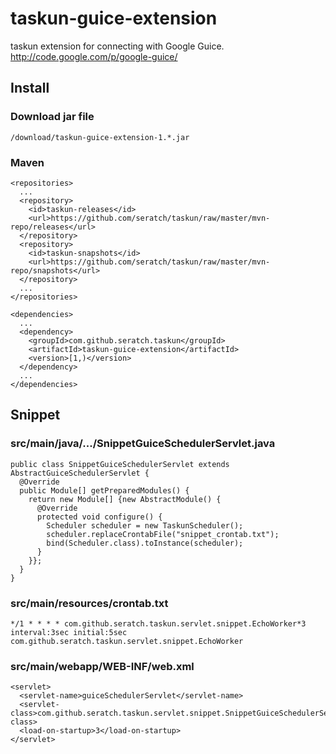 # taskun-guice-extension

taskun extension for connecting with Google Guice.
http://code.google.com/p/google-guice/

## Install

### Download jar file

    /download/taskun-guice-extension-1.*.jar

### Maven

    <repositories>
      ...
      <repository>
        <id>taskun-releases</id>
        <url>https://github.com/seratch/taskun/raw/master/mvn-repo/releases</url>
      </repository>
      <repository>
        <id>taskun-snapshots</id>
        <url>https://github.com/seratch/taskun/raw/master/mvn-repo/snapshots</url>
      </repository>
      ...
    </repositories>

    <dependencies>
      ...
      <dependency>
        <groupId>com.github.seratch.taskun</groupId>
        <artifactId>taskun-guice-extension</artifactId>
        <version>[1,)</version>
      </dependency>
      ...
    </dependencies>

## Snippet

### src/main/java/.../SnippetGuiceSchedulerServlet.java

    public class SnippetGuiceSchedulerServlet extends AbstractGuiceSchedulerServlet {
      @Override
      public Module[] getPreparedModules() {
        return new Module[] {new AbstractModule() {
          @Override
          protected void configure() {
            Scheduler scheduler = new TaskunScheduler();
            scheduler.replaceCrontabFile("snippet_crontab.txt");
            bind(Scheduler.class).toInstance(scheduler);
          }
        }};
      }
    }

### src/main/resources/crontab.txt

    */1 * * * * com.github.seratch.taskun.servlet.snippet.EchoWorker*3
    interval:3sec initial:5sec com.github.seratch.taskun.servlet.snippet.EchoWorker

### src/main/webapp/WEB-INF/web.xml

    <servlet>
      <servlet-name>guiceSchedulerServlet</servlet-name>
      <servlet-class>com.github.seratch.taskun.servlet.snippet.SnippetGuiceSchedulerServlet</servlet-class>
      <load-on-startup>3</load-on-startup>
    </servlet>

